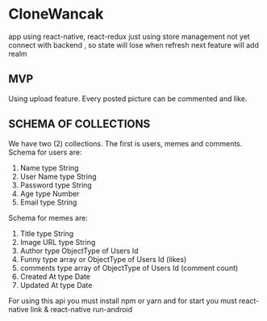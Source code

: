 CloneWancak
===========

app using react-native, react-redux
just using store management not yet connect with backend , so state will lose when refresh
next feature will add realm

MVP
----
Using upload feature. Every posted picture can be commented and like. 

SCHEMA OF COLLECTIONS
---------------------

We have two (2) collections. The first is users, memes and comments. Schema for users are:

1. Name type String
2. User Name type String
3. Password type String
4. Age type Number
5. Email type String

Schema for memes are:

1. Title type String
2. Image URL type String
3. Author type ObjectType of Users Id
4. Funny type array or ObjectType of Users Id (likes)
5. comments type array of ObjectType of Users Id (comment count)
6. Created At type Date
7. Updated At type Date

For using this api you must install npm or yarn
and for start you must react-native link & react-native run-android
